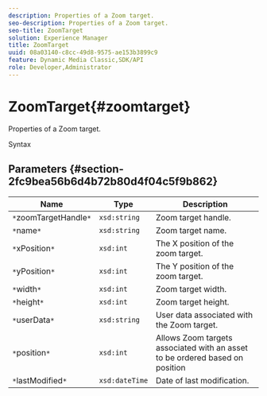 ```yaml
---
description: Properties of a Zoom target.
seo-description: Properties of a Zoom target.
seo-title: ZoomTarget
solution: Experience Manager
title: ZoomTarget
uuid: 08a03140-c8cc-49d8-9575-ae153b3899c9
feature: Dynamic Media Classic,SDK/API
role: Developer,Administrator
---
```


# ZoomTarget{#zoomtarget}

Properties of a Zoom target.

 Syntax 

## Parameters {#section-2fc9bea56b6d4b72b80d4f04c5f9b862}

|  Name  | Type  | Description  |
|---|---|---|
|  `*`zoomTargetHandle`*`  | `xsd:string`  | Zoom target handle.  |
|  `*`name`*`  | `xsd:string`  | Zoom target name.  |
|  `*`xPosition`*`  | `xsd:int`  | The X position of the zoom target.  |
|  `*`yPosition`*`  | `xsd:int`  | The Y position of the zoom target.  |
|  `*`width`*`  | `xsd:int`  | Zoom target width.  |
|  `*`height`*`  | `xsd:int`  | Zoom target height.  |
|  `*`userData`*`  | `xsd:string`  | User data associated with the Zoom target.  |
|  `*`position`*`  | `xsd:int`  | Allows Zoom targets associated with an asset to be ordered based on position  |
|  `*`lastModified`*`  | `xsd:dateTime`  | Date of last modification.  |

